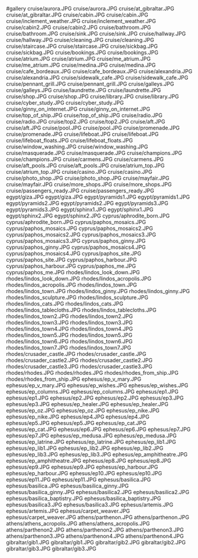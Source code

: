 #gallery
cruise/aurora.JPG	cruise/aurora.JPG
cruise/at_gibraltar.JPG	cruise/at_gibraltar.JPG
cruise/cabin.JPG	cruise/cabin.JPG
cruise/inclement_weather.JPG	cruise/inclement_weather.JPG
cruise/cabin2.JPG	cruise/cabin2.JPG
cruise/bathroom.JPG	cruise/bathroom.JPG
cruise/sink.JPG	cruise/sink.JPG
cruise/hallway.JPG	cruise/hallway.JPG
cruise/cleaning.JPG	cruise/cleaning.JPG
cruise/staircase.JPG	cruise/staircase.JPG
cruise/sickbag.JPG	cruise/sickbag.JPG
cruise/bookings.JPG	cruise/bookings.JPG
cruise/atrium.JPG	cruise/atrium.JPG
cruise/me_atrium.JPG	cruise/me_atrium.JPG
cruise/medina.JPG	cruise/medina.JPG
cruise/cafe_bordeaux.JPG	cruise/cafe_bordeaux.JPG
cruise/alexandria.JPG	cruise/alexandria.JPG
cruise/sidewalk_cafe.JPG	cruise/sidewalk_cafe.JPG
cruise/pennant_grill.JPG	cruise/pennant_grill.JPG
cruise/galleys.JPG	cruise/galleys.JPG
cruise/laundrette.JPG	cruise/laundrette.JPG
cruise/shop.JPG	cruise/shop.JPG
cruise/library.JPG	cruise/library.JPG
cruise/cyber_study.JPG	cruise/cyber_study.JPG
cruise/ginny_on_internet.JPG	cruise/ginny_on_internet.JPG
cruise/top_of_ship.JPG	cruise/top_of_ship.JPG
cruise/radio.JPG	cruise/radio.JPG
cruise/top2.JPG	cruise/top2.JPG
cruise/aft.JPG	cruise/aft.JPG
cruise/pool.JPG	cruise/pool.JPG
cruise/promenade.JPG	cruise/promenade.JPG
cruise/lifeboat.JPG	cruise/lifeboat.JPG
cruise/lifeboat_floats.JPG	cruise/lifeboat_floats.JPG
cruise/window_washing.JPG	cruise/window_washing.JPG
cruise/masquerade.JPG	cruise/masquerade.JPG
cruise/champions.JPG	cruise/champions.JPG
cruise/carmens.JPG	cruise/carmens.JPG
cruise/aft_pools.JPG	cruise/aft_pools.JPG
cruise/atrium_top.JPG	cruise/atrium_top.JPG
cruise/casino.JPG	cruise/casino.JPG
cruise/photo_shop.JPG	cruise/photo_shop.JPG
cruise/mayfair.JPG	cruise/mayfair.JPG
cruise/more_shops.JPG	cruise/more_shops.JPG
cruise/passengers_ready.JPG	cruise/passengers_ready.JPG
egypt/giza.JPG	egypt/giza.JPG
egypt/pyramids1.JPG	egypt/pyramids1.JPG
egypt/pyramids2.JPG	egypt/pyramids2.JPG
egypt/pyramids3.JPG	egypt/pyramids3.JPG
egypt/sphinx1.JPG	egypt/sphinx1.JPG
egypt/sphinx2.JPG	egypt/sphinx2.JPG
cyprus/aphrodite_born.JPG	cyprus/aphrodite_born.JPG
cyprus/paphos_mosaics.JPG	cyprus/paphos_mosaics.JPG
cyprus/paphos_mosaics2.JPG	cyprus/paphos_mosaics2.JPG
cyprus/paphos_mosaics3.JPG	cyprus/paphos_mosaics3.JPG
cyprus/paphos_ginny.JPG	cyprus/paphos_ginny.JPG
cyprus/paphos_mosaics4.JPG	cyprus/paphos_mosaics4.JPG
cyprus/paphos_site.JPG	cyprus/paphos_site.JPG
cyprus/paphos_harbour.JPG	cyprus/paphos_harbour.JPG
cyprus/paphos_me.JPG	cyprus/paphos_me.JPG
rhodes/lindos_look_down.JPG	rhodes/lindos_look_down.JPG
rhodes/lindos_acropolis.JPG	rhodes/lindos_acropolis.JPG
rhodes/lindos_town.JPG	rhodes/lindos_town.JPG
rhodes/lindos_ginny.JPG	rhodes/lindos_ginny.JPG
rhodes/lindos_sculpture.JPG	rhodes/lindos_sculpture.JPG
rhodes/lindos_cats.JPG	rhodes/lindos_cats.JPG
rhodes/lindos_tablecloths.JPG	rhodes/lindos_tablecloths.JPG
rhodes/lindos_town2.JPG	rhodes/lindos_town2.JPG
rhodes/lindos_town3.JPG	rhodes/lindos_town3.JPG
rhodes/lindos_town4.JPG	rhodes/lindos_town4.JPG
rhodes/lindos_town5.JPG	rhodes/lindos_town5.JPG
rhodes/lindos_town6.JPG	rhodes/lindos_town6.JPG
rhodes/lindos_town7.JPG	rhodes/lindos_town7.JPG
rhodes/crusader_castle.JPG	rhodes/crusader_castle.JPG
rhodes/crusader_castle2.JPG	rhodes/crusader_castle2.JPG
rhodes/crusader_castle3.JPG	rhodes/crusader_castle3.JPG
rhodes/rhodes.JPG	rhodes/rhodes.JPG
rhodes/rhodes_from_ship.JPG	rhodes/rhodes_from_ship.JPG
ephesus/ep_v_mary.JPG	ephesus/ep_v_mary.JPG
ephesus/ep_wishes.JPG	ephesus/ep_wishes.JPG
ephesus/ep_columns.JPG	ephesus/ep_columns.JPG
ephesus/ep1.JPG	ephesus/ep1.JPG
ephesus/ep2.JPG	ephesus/ep2.JPG
ephesus/ep3.JPG	ephesus/ep3.JPG
ephesus/ep_healer.JPG	ephesus/ep_healer.JPG
ephesus/ep_oz.JPG	ephesus/ep_oz.JPG
ephesus/ep_nike.JPG	ephesus/ep_nike.JPG
ephesus/ep4.JPG	ephesus/ep4.JPG
ephesus/ep5.JPG	ephesus/ep5.JPG
ephesus/ep_cat.JPG	ephesus/ep_cat.JPG
ephesus/ep6.JPG	ephesus/ep6.JPG
ephesus/ep7.JPG	ephesus/ep7.JPG
ephesus/ep_medusa.JPG	ephesus/ep_medusa.JPG
ephesus/ep_latrine.JPG	ephesus/ep_latrine.JPG
ephesus/ep_lib1.JPG	ephesus/ep_lib1.JPG
ephesus/ep_lib2.JPG	ephesus/ep_lib2.JPG
ephesus/ep_lib3.JPG	ephesus/ep_lib3.JPG
ephesus/ep_amphitheatre.JPG	ephesus/ep_amphitheatre.JPG
ephesus/ep8.JPG	ephesus/ep8.JPG
ephesus/ep9.JPG	ephesus/ep9.JPG
ephesus/ep_harbour.JPG	ephesus/ep_harbour.JPG
ephesus/ep10.JPG	ephesus/ep10.JPG
ephesus/ep11.JPG	ephesus/ep11.JPG
ephesus/basilica.JPG	ephesus/basilica.JPG
ephesus/basilica_ginny.JPG	ephesus/basilica_ginny.JPG
ephesus/basilica2.JPG	ephesus/basilica2.JPG
ephesus/basilica_baptistry.JPG	ephesus/basilica_baptistry.JPG
ephesus/basilica3.JPG	ephesus/basilica3.JPG
ephesus/artemis.JPG	ephesus/artemis.JPG
ephesus/carpet_weaver.JPG	ephesus/carpet_weaver.JPG
athens/parthenon.JPG	athens/parthenon.JPG
athens/athens_acropolis.JPG	athens/athens_acropolis.JPG
athens/parthenon2.JPG	athens/parthenon2.JPG
athens/parthenon3.JPG	athens/parthenon3.JPG
athens/parthenon4.JPG	athens/parthenon4.JPG
gibraltar/gib1.JPG	gibraltar/gib1.JPG
gibraltar/gib2.JPG	gibraltar/gib2.JPG
gibraltar/gib3.JPG	gibraltar/gib3.JPG
